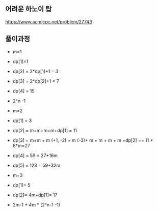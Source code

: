 ## 어려운 하노이 탑

https://www.acmicpc.net/problem/27743



## 풀이과정


* m=1
* dp[1]=1
* dp[2] = 2*dp[1]+1 = 3
* dp[3] = 2*dp[2]+1 = 7
* dp[4] = 15

* 2^n  -1


* m=2
* dp[1] = 3
* dp[2] = m+m+m+m+dp[1] = 11
* dp[3] = m+m + m (+1, -2) + m (-3)+ m + m + m + m +dp[2] == 11 + 8*m=27
* dp[4] = 59 = 27+16m
* dp[5] = 123 = 59+32m

* m=3
* dp[1]= 5
* dp[2]= 4m+dp[1]= 17

* 2m-1 + 4m * (2^n-1  -1)
